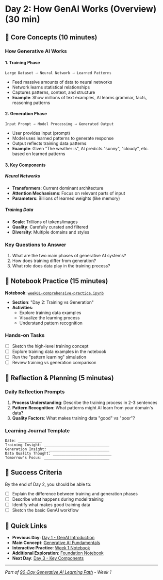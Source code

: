 # Day 2: How GenAI Works (Overview) (30 min)

## 📖 Core Concepts (10 minutes)

### How Generative AI Works

#### 1. **Training Phase**

```text
Large Dataset → Neural Network → Learned Patterns
```

- Feed massive amounts of data to neural networks
- Network learns statistical relationships
- Captures patterns, context, and structure
- **Example**: Show millions of text examples, AI learns grammar, facts, reasoning patterns

#### 2. **Generation Phase**

```text
Input Prompt → Model Processing → Generated Output
```

- User provides input (prompt)
- Model uses learned patterns to generate response
- Output reflects training data patterns
- **Example**: Given "The weather is", AI predicts "sunny", "cloudy", etc. based on learned patterns

#### 3. **Key Components**

##### Neural Networks

- **Transformers**: Current dominant architecture
- **Attention Mechanisms**: Focus on relevant parts of input
- **Parameters**: Billions of learned weights (like memory)

##### Training Data

- **Scale**: Trillions of tokens/images
- **Quality**: Carefully curated and filtered
- **Diversity**: Multiple domains and styles

### Key Questions to Answer

1. What are the two main phases of generative AI systems?
2. How does training differ from generation?
3. What role does data play in the training process?

## 🔬 Notebook Practice (15 minutes)

**Notebook**: [`week01-comprehensive-practice.ipynb`](../../../notebooks/weekly/week01/week01-comprehensive-practice.ipynb)

- **Section**: "Day 2: Training vs Generation"
- **Activities**:
  - Explore training data examples
  - Visualize the learning process
  - Understand pattern recognition

### Hands-on Tasks

- [ ] Sketch the high-level training concept
- [ ] Explore training data examples in the notebook
- [ ] Run the "pattern learning" simulation
- [ ] Review training vs generation comparison

## 🤔 Reflection & Planning (5 minutes)

### Daily Reflection Prompts

1. **Process Understanding**: Describe the training process in 2-3 sentences
2. **Pattern Recognition**: What patterns might AI learn from your domain's data?
3. **Quality Factors**: What makes training data "good" vs "poor"?

### Learning Journal Template

```text
Date: ___________
Training Insight: ______________________________
Generation Insight: ____________________________
Data Quality Thought: ___________________________
Tomorrow's Focus: ______________________________
```

## 🎯 Success Criteria

By the end of Day 2, you should be able to:

- [ ] Explain the difference between training and generation phases
- [ ] Describe what happens during model training
- [ ] Identify what makes good training data
- [ ] Sketch the basic GenAI workflow

## 🔗 Quick Links

- **Previous Day**: [Day 1 - GenAI Introduction](day01-genai-intro.md)
- **Main Concept**: [Generative AI Fundamentals](../archived/concepts/generative-ai-fundamentals.md)
- **Interactive Practice**: [Week 1 Notebook](../../notebooks/weekly/week01/genai-exploration.ipynb)
- **Additional Exploration**: [Foundation Notebook](../../docs/archived/day1/01_generative_ai_foundations.ipynb)
- **Next Day**: [Day 3 - Key Components](day03-key-components.md)

---
*Part of [90-Day Generative AI Learning Path](../learning-path-90-days.md) - Week 1*
